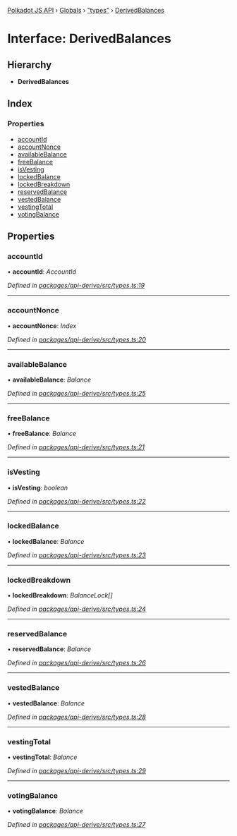 [Polkadot JS API](../README.md) › [Globals](../globals.md) › ["types"](../modules/_types_.md) › [DerivedBalances](_types_.derivedbalances.md)

# Interface: DerivedBalances

## Hierarchy

* **DerivedBalances**

## Index

### Properties

* [accountId](_types_.derivedbalances.md#accountid)
* [accountNonce](_types_.derivedbalances.md#accountnonce)
* [availableBalance](_types_.derivedbalances.md#availablebalance)
* [freeBalance](_types_.derivedbalances.md#freebalance)
* [isVesting](_types_.derivedbalances.md#isvesting)
* [lockedBalance](_types_.derivedbalances.md#lockedbalance)
* [lockedBreakdown](_types_.derivedbalances.md#lockedbreakdown)
* [reservedBalance](_types_.derivedbalances.md#reservedbalance)
* [vestedBalance](_types_.derivedbalances.md#vestedbalance)
* [vestingTotal](_types_.derivedbalances.md#vestingtotal)
* [votingBalance](_types_.derivedbalances.md#votingbalance)

## Properties

###  accountId

• **accountId**: *AccountId*

*Defined in [packages/api-derive/src/types.ts:19](https://github.com/polkadot-js/api/blob/b440c9b0ea/packages/api-derive/src/types.ts#L19)*

___

###  accountNonce

• **accountNonce**: *Index*

*Defined in [packages/api-derive/src/types.ts:20](https://github.com/polkadot-js/api/blob/b440c9b0ea/packages/api-derive/src/types.ts#L20)*

___

###  availableBalance

• **availableBalance**: *Balance*

*Defined in [packages/api-derive/src/types.ts:25](https://github.com/polkadot-js/api/blob/b440c9b0ea/packages/api-derive/src/types.ts#L25)*

___

###  freeBalance

• **freeBalance**: *Balance*

*Defined in [packages/api-derive/src/types.ts:21](https://github.com/polkadot-js/api/blob/b440c9b0ea/packages/api-derive/src/types.ts#L21)*

___

###  isVesting

• **isVesting**: *boolean*

*Defined in [packages/api-derive/src/types.ts:22](https://github.com/polkadot-js/api/blob/b440c9b0ea/packages/api-derive/src/types.ts#L22)*

___

###  lockedBalance

• **lockedBalance**: *Balance*

*Defined in [packages/api-derive/src/types.ts:23](https://github.com/polkadot-js/api/blob/b440c9b0ea/packages/api-derive/src/types.ts#L23)*

___

###  lockedBreakdown

• **lockedBreakdown**: *BalanceLock[]*

*Defined in [packages/api-derive/src/types.ts:24](https://github.com/polkadot-js/api/blob/b440c9b0ea/packages/api-derive/src/types.ts#L24)*

___

###  reservedBalance

• **reservedBalance**: *Balance*

*Defined in [packages/api-derive/src/types.ts:26](https://github.com/polkadot-js/api/blob/b440c9b0ea/packages/api-derive/src/types.ts#L26)*

___

###  vestedBalance

• **vestedBalance**: *Balance*

*Defined in [packages/api-derive/src/types.ts:28](https://github.com/polkadot-js/api/blob/b440c9b0ea/packages/api-derive/src/types.ts#L28)*

___

###  vestingTotal

• **vestingTotal**: *Balance*

*Defined in [packages/api-derive/src/types.ts:29](https://github.com/polkadot-js/api/blob/b440c9b0ea/packages/api-derive/src/types.ts#L29)*

___

###  votingBalance

• **votingBalance**: *Balance*

*Defined in [packages/api-derive/src/types.ts:27](https://github.com/polkadot-js/api/blob/b440c9b0ea/packages/api-derive/src/types.ts#L27)*
